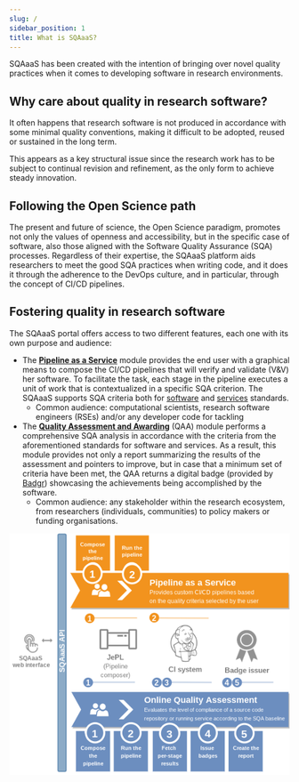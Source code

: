 ```yaml
---
slug: /
sidebar_position: 1
title: What is SQAaaS?
---
```


SQAaaS has been created with the intention of bringing over novel quality
practices when it comes to developing software in research environments.

## Why care about quality in research software?
It often happens that research software is not produced in accordance with some
minimal quality conventions, making it difficult to be adopted, reused or
sustained in the long term.

This appears as a key structural issue since the
research work has to be subject to continual revision and refinement, as the
only form to achieve steady innovation.

## Following the Open Science path
The present and future of science, the Open Science paradigm, promotes not only
the values of openness and accessibility, but in the specific case of software,
also those aligned with the Software Quality Assurance (SQA) processes.
Regardless of their expertise, the SQAaaS platform aids researchers to meet the
good SQA practices when writing code, and it does it through the adherence to
the DevOps culture, and in particular, through the concept of CI/CD pipelines.

## Fostering quality in research software
The SQAaaS portal offers access to two different features, each one with its
own purpose and audience:
- The [**Pipeline as a Service**](pipeline_as_a_service/intro) module provides
  the end user with a graphical means to compose the CI/CD pipelines that will
  verify and validate (V&V) her software. To facilitate the task, each stage in
  the pipeline executes a unit of work that is contextualized in a specific SQA
  criterion. The SQAaaS supports SQA criteria both for
  [software](https://indigo-dc.github.io/sqa-baseline/) and
  [services](https://eosc-synergy.github.io/service-qa-baseline/) standards.
  - Common audience: computational scientists, research software engineers
    (RSEs) and/or any developer code for tackling
- The
  [**Quality Assessment and Awarding**](quality_assessment_and_awarding/intro)
  (QAA) module performs a comprehensive
  SQA analysis in accordance with the criteria from the aforementioned
  standards for software and services. As a result, this module provides not
  only a report summarizing the results of the assessment and pointers to
  improve, but in case that a minimum set of criteria have been met, the QAA
  returns a digital badge (provided by [Badgr](https://info.badgr.com/))
  showcasing the achievements being accomplished by the software.
  - Common audience: any stakeholder within the research ecosystem, from
    researchers (individuals, communities) to policy makers or funding
    organisations.

<p align="center">
  <img src="/img/sqaaas.png"/>
</p>

<!--
## Multiple interfaces
The SQAaaS plaform offers several interfaces, which are suitable for diverse
developer profiles in terms of expertise in software engineering topics. From
higher to lower levels, one can find the web portal, the API, and the CI
library (JePL), which is based on the Jenkins Pipeline as Code (PaC) solution.
The latter is the most versatil way to customize your CI/CD pipelines, but it
requires previous knowledge on Jenkins PaC if you want to take the most out of
it. The two former interfaces are not as customizable, but facilitate the
composition of those pipelines, hiding the complexity of the underlying CI
language, and thus, being technology agnostic. This is paramount for the
adoption of the CI/CD technologies by researchers since there are a lot of CI
solutions out there, each one with its own CI language. The SQAaaS relies on
Jenkins PaC, but one would need to deal with it only in the event of using the
JePL library for the most complex use cases, since this library provides a
minimal working sample of a Jenkinsfile.
-->
